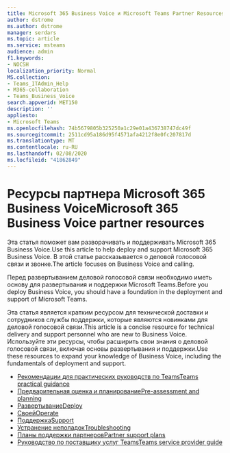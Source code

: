 ```yaml
---
title: Microsoft 365 Business Voice и Microsoft Teams Partner Resources
author: dstrome
ms.author: dstrome
manager: serdars
ms.topic: article
ms.service: msteams
audience: admin
f1.keywords:
- NOCSH
localization_priority: Normal
MS.collection:
- Teams_ITAdmin_Help
- M365-collaboration
- Teams_Business_Voice
search.appverid: MET150
description: ''
appliesto:
- Microsoft Teams
ms.openlocfilehash: 74b5679805b325250a1c29e01a436738747dc49f
ms.sourcegitcommit: 2511cd95a186d95f4571afa4212f8e0fc207817d
ms.translationtype: MT
ms.contentlocale: ru-RU
ms.lasthandoff: 02/08/2020
ms.locfileid: "41862849"
---
```

# <a name="microsoft-365-business-voice-partner-resources"></a><span data-ttu-id="464df-102">Ресурсы партнера Microsoft 365 Business Voice</span><span class="sxs-lookup"><span data-stu-id="464df-102">Microsoft 365 Business Voice partner resources</span></span>

<span data-ttu-id="464df-103">Эта статья поможет вам разворачивать и поддерживать Microsoft 365 Business Voice.</span><span class="sxs-lookup"><span data-stu-id="464df-103">Use this article to help deploy and support Microsoft 365 Business Voice.</span></span> <span data-ttu-id="464df-104">В этой статье рассказывается о деловой голосовой связи и звонке.</span><span class="sxs-lookup"><span data-stu-id="464df-104">The article focuses on Business Voice and calling.</span></span>

<span data-ttu-id="464df-105">Перед развертыванием деловой голосовой связи необходимо иметь основу для развертывания и поддержки Microsoft Teams.</span><span class="sxs-lookup"><span data-stu-id="464df-105">Before you deploy Business Voice, you should have a foundation in the deployment and support of Microsoft Teams.</span></span>

<span data-ttu-id="464df-106">Эта статья является кратким ресурсом для технической доставки и сотрудников службы поддержки, которые являются новинками для деловой голосовой связи.</span><span class="sxs-lookup"><span data-stu-id="464df-106">This article is a concise resource for technical delivery and support personnel who are new to Business Voice.</span></span> <span data-ttu-id="464df-107">Используйте эти ресурсы, чтобы расширить свои знания о деловой голосовой связи, включая основы развертывания и поддержки.</span><span class="sxs-lookup"><span data-stu-id="464df-107">Use these resources to expand your knowledge of Business Voice, including the fundamentals of deployment and support.</span></span>

- [<span data-ttu-id="464df-108">Рекомендации для практических руководств по Teams</span><span class="sxs-lookup"><span data-stu-id="464df-108">Teams practical guidance</span></span>](../cloud-voice-landing-page.md)
- [<span data-ttu-id="464df-109">Предварительная оценка и планирование</span><span class="sxs-lookup"><span data-stu-id="464df-109">Pre-assessment and planning</span></span>](../3-envision-evaluate-my-environment.md)
- [<span data-ttu-id="464df-110">Развертывание</span><span class="sxs-lookup"><span data-stu-id="464df-110">Deploy</span></span>](../3-onboard-deploy-my-service.md)
- [<span data-ttu-id="464df-111">Своей</span><span class="sxs-lookup"><span data-stu-id="464df-111">Operate</span></span>](../1-drive-value-operate-my-service.md)
- [<span data-ttu-id="464df-112">Поддержка</span><span class="sxs-lookup"><span data-stu-id="464df-112">Support</span></span>](../prepare-network.md)
- [<span data-ttu-id="464df-113">Устранение неполадок</span><span class="sxs-lookup"><span data-stu-id="464df-113">Troubleshooting</span></span>](../connectivity-issues.md)
- [<span data-ttu-id="464df-114">Планы поддержки партнеров</span><span class="sxs-lookup"><span data-stu-id="464df-114">Partner support plans</span></span>](https://partner.microsoft.com/support/partnersupport)
- [<span data-ttu-id="464df-115">Руководство по поставщику услуг Teams</span><span class="sxs-lookup"><span data-stu-id="464df-115">Teams service provider guide</span></span>](https://aka.ms/teamsserviceproviderguide)
